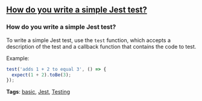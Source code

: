 ## [How do you write a simple Jest test?](#how-to-write-a-simple-jest-test)

### How do you write a simple Jest test?

To write a simple Jest test, use the `test` function, which accepts a description of the test and a callback function that contains the code to test.

Example:

```javascript
test('adds 1 + 2 to equal 3', () => {
  expect(1 + 2).toBe(3);
});
```

**Tags**: [basic](./level/basic), [Jest](./theme/jest), [Testing](./theme/testing)


